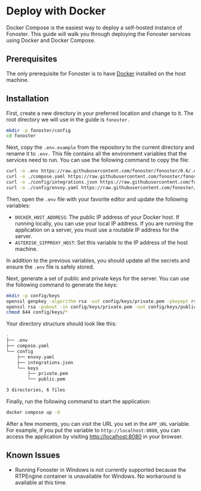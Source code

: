 # Deploy with Docker

Docker Compose is the easiest way to deploy a self-hosted instance of Fonoster. This guide will walk you through deploying the Fonoster services using Docker and Docker Compose.

## Prerequisites

The only prerequisite for Fonoster is to have [Docker](https://docs.docker.com/get-docker/) installed on the host machine.

## Installation

First, create a new directory in your preferred location and change to it. The root directory we will use in the guide is `fonoster.`

```bash
mkdir -p fonoster/config
cd fonoster
```

Next, copy the `.env.example` from the repository to the current directory and rename it to `.env.` This file contains all the environment variables that the services need to run. You can use the following command to copy the file:

```bash
curl -o .env https://raw.githubusercontent.com/fonoster/fonoster/0.6/.env.example
curl -o ./compose.yaml https://raw.githubusercontent.com/fonoster/fonoster/0.6/compose.yaml
curl -o ./config/integrations.json https://raw.githubusercontent.com/fonoster/fonoster/0.6/integrations.example.json
curl -o ./config/envoy.yaml https://raw.githubusercontent.com/fonoster/fonoster/0.6/config/envoy.yaml
```

Then, open the `.env` file with your favorite editor and update the following variables:

- `DOCKER_HOST_ADDRESS`: The public IP address of your Docker host. If running locally, you can use your local IP address. If you are running the application on a server, you must use a routable IP address for the server.
- `ASTERISK_SIPPROXY_HOST`: Set this variable to the IP address of the host machine.

In addition to the previous variables, you should update all the secrets and ensure the `.env` file is safely stored.

Next, generate a set of public and private keys for the server. You can use the following command to generate the keys:

```bash
mkdir -p config/keys
openssl genpkey -algorithm rsa -out config/keys/private.pem -pkeyopt rsa_keygen_bits:2048
openssl rsa -pubout -in config/keys/private.pem -out config/keys/public.pem
chmod 644 config/keys/*
```

Your directory structure should look like this:

```bash
.
├── .env
├── compose.yaml
└── config
    ├── envoy.yaml
    ├── integrations.json
    └── keys
        ├── private.pem
        └── public.pem

3 directories, 6 files
```

Finally, run the following command to start the application:

```bash
docker compose up -d
```

After a few moments, you can visit the URL you set in the `APP_URL` variable. For example, if you put the variable to `http://localhost:8080`, you can access the application by visiting [http://localhost:8080](http://localhost:8080) in your browser.

## Known Issues

- Running Fonoster in Windows is not currently supported because the RTPEngine container is unavailable for Windows. No workaround is available at this time.